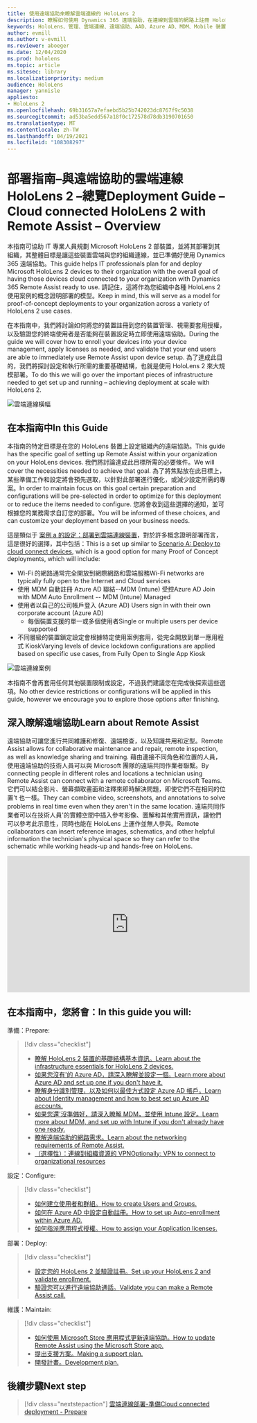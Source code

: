 ```yaml
---
title: 使用遠端協助來瞭解雲端連線的 HoloLens 2
description: 瞭解如何使用 Dynamics 365 遠端協助，在連線到雲端的網路上註冊 HoloLens 2 裝置。
keywords: HoloLens、管理、雲端連線、遠端協助、AAD、Azure AD、MDM、Mobile 裝置管理
author: evmill
ms.author: v-evmill
ms.reviewer: aboeger
ms.date: 12/04/2020
ms.prod: hololens
ms.topic: article
ms.sitesec: library
ms.localizationpriority: medium
audience: HoloLens
manager: yannisle
appliesto:
- HoloLens 2
ms.openlocfilehash: 69b31657a7efaebd5b25b742023dc8767f9c5038
ms.sourcegitcommit: ad53ba5edd567a18f0c172578d78db3190701650
ms.translationtype: MT
ms.contentlocale: zh-TW
ms.lasthandoff: 04/19/2021
ms.locfileid: "108308297"
---
```

# <a name="deployment-guide--cloud-connected-hololens-2-with-remote-assist--overview"></a><span data-ttu-id="0227e-104">部署指南–與遠端協助的雲端連線 HoloLens 2 –總覽</span><span class="sxs-lookup"><span data-stu-id="0227e-104">Deployment Guide – Cloud connected HoloLens 2 with Remote Assist – Overview</span></span>

<span data-ttu-id="0227e-105">本指南可協助 IT 專業人員規劃 Microsoft HoloLens 2 部裝置，並將其部署到其組織，其整體目標是讓這些裝置雲端與您的組織連線，並已準備好使用 Dynamics 365 遠端協助。</span><span class="sxs-lookup"><span data-stu-id="0227e-105">This guide helps IT professionals plan for and deploy Microsoft HoloLens 2 devices to their organization with the overall goal of having those devices cloud connected to your organization with Dynamics 365 Remote Assist ready to use.</span></span> <span data-ttu-id="0227e-106">請記住，這將作為您組織中各種 HoloLens 2 使用案例的概念證明部署的模型。</span><span class="sxs-lookup"><span data-stu-id="0227e-106">Keep in mind, this will serve as a model for proof-of-concept deployments to your organization across a variety of HoloLens 2 use cases.</span></span>

<span data-ttu-id="0227e-107">在本指南中，我們將討論如何將您的裝置註冊到您的裝置管理、視需要套用授權，以及驗證您的終端使用者是否能夠在裝置設定時立即使用遠端協助。</span><span class="sxs-lookup"><span data-stu-id="0227e-107">During the guide we will cover how to enroll your devices into your device management, apply licenses as needed, and validate that your end users are able to immediately use Remote Assist upon device setup.</span></span> <span data-ttu-id="0227e-108">為了達成此目的，我們將探討設定和執行所需的重要基礎結構，也就是使用 HoloLens 2 來大規模部署。</span><span class="sxs-lookup"><span data-stu-id="0227e-108">To do this we will go over the important pieces of infrastructure needed to get set up and running – achieving deployment at scale with HoloLens 2.</span></span>

![雲端連線橫幅](./images/cloud-connected-hololens-large.png)

## <a name="in-this-guide"></a><span data-ttu-id="0227e-110">在本指南中</span><span class="sxs-lookup"><span data-stu-id="0227e-110">In this Guide</span></span>

<span data-ttu-id="0227e-111">本指南的特定目標是在您的 HoloLens 裝置上設定組織內的遠端協助。</span><span class="sxs-lookup"><span data-stu-id="0227e-111">This guide has the specific goal of setting up Remote Assist within your organization on your HoloLens devices.</span></span> <span data-ttu-id="0227e-112">我們將討論達成此目標所需的必要條件。</span><span class="sxs-lookup"><span data-stu-id="0227e-112">We will cover the necessities needed to achieve that goal.</span></span> <span data-ttu-id="0227e-113">為了將焦點放在此目標上，某些準備工作和設定將會預先選取，以針對此部署進行優化，或減少設定所需的專案。</span><span class="sxs-lookup"><span data-stu-id="0227e-113">In order to maintain focus on this goal certain preparation and configurations will be pre-selected in order to optimize for this deployment or to reduce the items needed to configure.</span></span> <span data-ttu-id="0227e-114">您將會收到這些選擇的通知，並可根據您的業務需求自訂您的部署。</span><span class="sxs-lookup"><span data-stu-id="0227e-114">You will be informed of these choices, and can customize your deployment based on your business needs.</span></span>

<span data-ttu-id="0227e-115">這是類似于 [案例 a 的設定：部署到雲端連線裝置](https://docs.microsoft.com/hololens/common-scenarios#scenario-a)，對於許多概念證明部署而言，這是很好的選擇，其中包括：</span><span class="sxs-lookup"><span data-stu-id="0227e-115">This is a set up similar to [Scenario A: Deploy to cloud connect devices](https://docs.microsoft.com/hololens/common-scenarios#scenario-a), which is a good option for many Proof of Concept deployments, which will include:</span></span>

- <span data-ttu-id="0227e-116">Wi-Fi 的網路通常完全開放到網際網路和雲端服務</span><span class="sxs-lookup"><span data-stu-id="0227e-116">Wi-Fi networks are typically fully open to the Internet and Cloud services</span></span>
- <span data-ttu-id="0227e-117">使用 MDM 自動註冊 Azure AD 聯結--MDM (Intune) 受控</span><span class="sxs-lookup"><span data-stu-id="0227e-117">Azure AD Join with MDM Auto Enrollment -- MDM (Intune) Managed</span></span>
- <span data-ttu-id="0227e-118">使用者以自己的公司帳戶登入 (Azure AD) </span><span class="sxs-lookup"><span data-stu-id="0227e-118">Users sign in with their own corporate account (Azure AD)</span></span>
  - <span data-ttu-id="0227e-119">每個裝置支援的單一或多個使用者</span><span class="sxs-lookup"><span data-stu-id="0227e-119">Single or multiple users per device supported</span></span>
- <span data-ttu-id="0227e-120">不同層級的裝置鎖定設定會根據特定使用案例套用，從完全開放到單一應用程式 Kiosk</span><span class="sxs-lookup"><span data-stu-id="0227e-120">Varying levels of device lockdown configurations are applied based on specific use cases, from Fully Open to Single App Kiosk</span></span>

![雲端連線案例](./images/cloud-connected-guide-diagram.png)

<span data-ttu-id="0227e-122">本指南不會再套用任何其他裝置限制或設定，不過我們建議您在完成後探索這些選項。</span><span class="sxs-lookup"><span data-stu-id="0227e-122">No other device restrictions or configurations will be applied in this guide, however we encourage you to explore those options after finishing.</span></span>

## <a name="learn-about-remote-assist"></a><span data-ttu-id="0227e-123">深入瞭解遠端協助</span><span class="sxs-lookup"><span data-stu-id="0227e-123">Learn about Remote Assist</span></span>

<span data-ttu-id="0227e-124">遠端協助可讓您進行共同維護和修復、遠端檢查，以及知識共用和定型。</span><span class="sxs-lookup"><span data-stu-id="0227e-124">Remote Assist allows for collaborative maintenance and repair, remote inspection, as well as knowledge sharing and training.</span></span> <span data-ttu-id="0227e-125">藉由連接不同角色和位置的人員，使用遠端協助的技術人員可以與 Microsoft 團隊的遠端共同作業者聯繫。</span><span class="sxs-lookup"><span data-stu-id="0227e-125">By connecting people in different roles and locations a technician using Remote Assist can connect with a remote collaborator on Microsoft Teams.</span></span> <span data-ttu-id="0227e-126">它們可以結合影片、螢幕擷取畫面和注釋來即時解決問題，即使它們不在相同的位置&#39;t 也一樣。</span><span class="sxs-lookup"><span data-stu-id="0227e-126">They can combine video, screenshots, and annotations to solve problems in real time even when they aren&#39;t in the same location.</span></span> <span data-ttu-id="0227e-127">遠端共同作業者可以在技術人員&#39;的實體空間中插入參考影像、圖解和其他實用資訊，讓他們可以參考此示意性，同時也能在 HoloLens 上運作並無人參與。</span><span class="sxs-lookup"><span data-stu-id="0227e-127">Remote collaborators can insert reference images, schematics, and other helpful information the technician&#39;s physical space so they can refer to the schematic while working heads-up and hands-free on HoloLens.</span></span>

<iframe width="560" height="315" src="https://www.youtube.com/embed/d3YT8j0yYl0" frameborder="0" allow="accelerometer; autoplay; clipboard-write; encrypted-media; gyroscope; picture-in-picture" allowfullscreen></iframe>

## <a name="in-this-guide-you-will"></a><span data-ttu-id="0227e-128">在本指南中，您將會：</span><span class="sxs-lookup"><span data-stu-id="0227e-128">In this guide you will:</span></span>

<span data-ttu-id="0227e-129">準備：</span><span class="sxs-lookup"><span data-stu-id="0227e-129">Prepare:</span></span>

> [!div class="checklist"]
> - [<span data-ttu-id="0227e-130">瞭解 HoloLens 2 裝置的基礎結構基本資訊。</span><span class="sxs-lookup"><span data-stu-id="0227e-130">Learn about the infrastructure essentials for HoloLens 2 devices.</span></span>](hololens2-cloud-connected-prepare.md#infrastructure-essentials)
> - [<span data-ttu-id="0227e-131">如果您沒有&#39;的 Azure AD，請深入瞭解並設定一個。</span><span class="sxs-lookup"><span data-stu-id="0227e-131">Learn more about Azure AD and set up one if you don&#39;t have it.</span></span>](hololens2-cloud-connected-prepare.md#azure-active-directory)
> - [<span data-ttu-id="0227e-132">瞭解身分識別管理，以及如何以最佳方式設定 Azure AD 帳戶。</span><span class="sxs-lookup"><span data-stu-id="0227e-132">Learn about Identity management and how to best set up Azure AD accounts.</span></span>](hololens2-cloud-connected-prepare.md#identity-management)
> - [<span data-ttu-id="0227e-133">如果您還&#39;沒準備好，請深入瞭解 MDM，並使用 Intune 設定。</span><span class="sxs-lookup"><span data-stu-id="0227e-133">Learn more about MDM, and set up with Intune if you don&#39;t already have one ready.</span></span>](hololens2-cloud-connected-prepare.md#mobile-device-management)
> - [<span data-ttu-id="0227e-134">瞭解遠端協助的網路需求。</span><span class="sxs-lookup"><span data-stu-id="0227e-134">Learn about the networking requirements of Remote Assist.</span></span>](hololens2-cloud-connected-prepare.md#network)
> - [<span data-ttu-id="0227e-135">（選擇性）：連線到組織資源的 VPN</span><span class="sxs-lookup"><span data-stu-id="0227e-135">Optionally: VPN to connect to organizational resources</span></span>](/hololens2-cloud-connected-prepare.md#optional-connect-your-hololens-to-vpn)

<span data-ttu-id="0227e-136">設定：</span><span class="sxs-lookup"><span data-stu-id="0227e-136">Configure:</span></span>

> [!div class="checklist"]
> - [<span data-ttu-id="0227e-137">如何建立使用者和群組。</span><span class="sxs-lookup"><span data-stu-id="0227e-137">How to create Users and Groups.</span></span>](hololens2-cloud-connected-configure.md#azure-users-and-groups)
> - [<span data-ttu-id="0227e-138">如何在 Azure AD 中設定自動註冊。</span><span class="sxs-lookup"><span data-stu-id="0227e-138">How to set up Auto-enrollment within Azure AD.</span></span>](hololens2-cloud-connected-configure.md#auto-enrollment-on-hololens-2)
> - [<span data-ttu-id="0227e-139">如何指派應用程式授權。</span><span class="sxs-lookup"><span data-stu-id="0227e-139">How to assign your Application licenses.</span></span>](hololens2-cloud-connected-configure.md#application-licenses)

<span data-ttu-id="0227e-140">部署：</span><span class="sxs-lookup"><span data-stu-id="0227e-140">Deploy:</span></span>

> [!div class="checklist"]
> - [<span data-ttu-id="0227e-141">設定您的 HoloLens 2 並驗證註冊。</span><span class="sxs-lookup"><span data-stu-id="0227e-141">Set up your HoloLens 2 and validate enrollment.</span></span>](hololens2-cloud-connected-deploy.md#enrollment-validation)
> - [<span data-ttu-id="0227e-142">驗證您可以進行遠端協助通話。</span><span class="sxs-lookup"><span data-stu-id="0227e-142">Validate you can make a Remote Assist call.</span></span>](hololens2-cloud-connected-deploy.md#remote-assist-call-validation)

<span data-ttu-id="0227e-143">維護：</span><span class="sxs-lookup"><span data-stu-id="0227e-143">Maintain:</span></span>

> [!div class="checklist"]
> - [<span data-ttu-id="0227e-144">如何使用 Microsoft Store 應用程式更新遠端協助。</span><span class="sxs-lookup"><span data-stu-id="0227e-144">How to update Remote Assist using the Microsoft Store app.</span></span>](hololens2-cloud-connected-maintain.md#updates)
> - [<span data-ttu-id="0227e-145">提出支援方案。</span><span class="sxs-lookup"><span data-stu-id="0227e-145">Making a support plan.</span></span>](hololens2-cloud-connected-maintain.md#support-plan)
> - [<span data-ttu-id="0227e-146">開發計畫。</span><span class="sxs-lookup"><span data-stu-id="0227e-146">Development plan.</span></span>](hololens2-cloud-connected-maintain.md#development-plan)

## <a name="next-step"></a><span data-ttu-id="0227e-147">後續步驟</span><span class="sxs-lookup"><span data-stu-id="0227e-147">Next step</span></span>

> [!div class="nextstepaction"]
> [<span data-ttu-id="0227e-148">雲端連線部署-準備</span><span class="sxs-lookup"><span data-stu-id="0227e-148">Cloud connected deployment - Prepare</span></span>](hololens2-cloud-connected-prepare.md)

